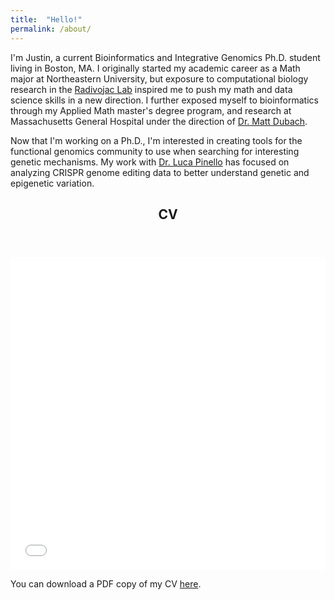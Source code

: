 ```yaml
---
title:  "Hello!"
permalink: /about/
---
```

I'm Justin, a current Bioinformatics and Integrative Genomics Ph.D. student living in Boston, MA. I originally started my academic career as a Math major at Northeastern University, but exposure to computational biology research in the <a href="https://www.ccs.neu.edu/home/radivojac/">Radivojac Lab</a> inspired me to push my math and data science skills in a new direction. I further exposed myself to bioinformatics through my Applied Math master's degree program, and research at Massachusetts General Hospital under the direction of <a href="https://i3.mgh.harvard.edu/faculty/dubach-matt/">Dr. Matt Dubach</a>.

Now that I'm working on a Ph.D., I'm interested in creating tools for the functional genomics community to use when searching for interesting genetic mechanisms. My work with <a href="https://main.pinellolab.partners.org/">Dr. Luca Pinello</a> has focused on analyzing CRISPR genome editing data to better understand genetic and epigenetic variation.

<header><h2>CV</h2></header>

<iframe src="/files/pdf/JustinDelanoCV.pdf" width="100%" height="500" frameborder="no" border="0" marginwidth="0" marginheight="0"></iframe>


You can download a PDF copy of my CV [here](/files/pdf/JustinDelanoCV.pdf).
